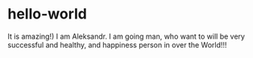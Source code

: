 # hello-world
It is amazing!)
I am Aleksandr. I am going man, who want to will be very successful and healthy, and happiness person in over the World!!!
